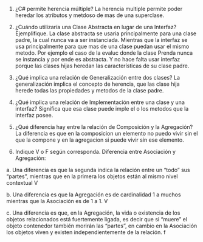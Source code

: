 1. ¿C# permite herencia múltiple?
La herencia multiple permite poder heredar los atributos y metdoso de mas de una superclase.

2. ¿Cuándo utilizaría una Clase Abstracta en lugar de una Interfaz? Ejemplifique.
La clase abstracta se usaria principalmente para  una clase padre, la cual nunca va a ser instanciada. Mientras que la interfaz se usa principalmente para que mas de una clase puedan usar el mismo metodo. 
Por ejemplo el caso de la evaluc donde la clase Prenda nunca se instancia  y por ende es abstracta. Y no hace falta usar interfaz porque las clases hijas heredan las características de su clase padre.

3. ¿Qué implica una relación de Generalización entre dos clases?
La generalización implica el concepto de herencia, que  las clase hija herede todas las propiedades y metodos de la clase padre.

4. ¿Qué implica una relación de Implementación entre una clase y una interfaz?
Significa que esa clase puede imple el o los metodos que la interfaz posee.

5. ¿Qué diferencia hay entre la relación de Composición y la Agregación?
La diferencia es que en la composicion un elemento no puedo vivir sin el que la compone y en la agregacion si puede vivir sin ese elemento.

6. Indique V o F según corresponda. Diferencia entre Asociación y Agregación:

a. Una diferencia es que la segunda indica la relación entre un “todo” 
sus “partes”, mientras que en la primera los objetos están al mismo
nivel contextual V

b. Una diferencia es que la Agregación es de cardinalidad 1 a muchos
mientras que la Asociación es de 1 a 1. V

c. Una diferencia es que, en la Agregación, la vida o existencia de los
objetos relacionados está fuertemente ligada, es decir que si “muere”
el objeto contenedor también morirán las “partes”, en cambio en la
Asociación los objetos viven y existen independientemente de la
relación.  f
